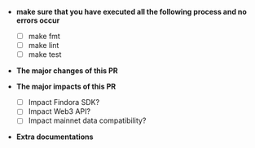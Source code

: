 * **make sure that you have executed all the following process and no errors occur**
  - [ ] make fmt
  - [ ] make lint
  - [ ] make test

* **The major changes of this PR**


* **The major impacts of this PR**
  - [ ] Impact Findora SDK?
  - [ ] Impact Web3 API?
  - [ ] Impact mainnet data compatibility?

* **Extra documentations**

